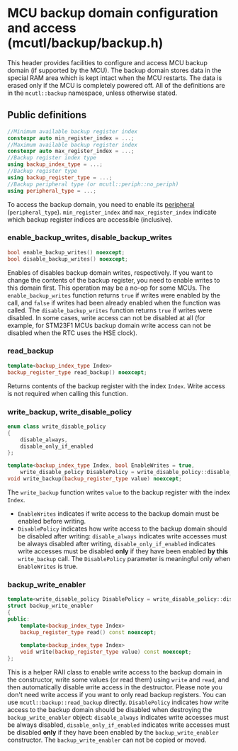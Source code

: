 # MCU backup domain configuration and access (mcutl/backup/backup.h)
This header provides facilities to configure and access MCU backup domain (if supported by the MCU). The backup domain stores data in the special RAM area which is kept intact when the MCU restarts. The data is erased only if the MCU is completely powered off. All of the definitions are in the `mcutl::backup` namespace, unless otherwise stated.

## Public definitions
```cpp
//Minimum available backup register index
constexpr auto min_register_index = ...;
//Maximum available backup register index
constexpr auto max_register_index = ...;
//Backup register index type
using backup_index_type = ...;
//Backup register type
using backup_register_type = ...;
//Backup peripheral type (or mcutl::periph::no_periph)
using peripheral_type = ...;
```
To access the backup domain, you need to enable its [peripheral](periph.md) (`peripheral_type`). `min_register_index` and `max_register_index` indicate which backup register indices are accessible (inclusive).

### enable_backup_writes, disable_backup_writes
```cpp
bool enable_backup_writes() noexcept;
bool disable_backup_writes() noexcept;
```
Enables of disables backup domain writes, respectively. If you want to change the contents of the backup register, you need to enable writes to this domain first. This operation may be a no-op for some MCUs. The `enable_backup_writes` function returns `true` if writes were enabled by the call, and `false` if writes had been already enabled when the function was called. The `disable_backup_writes` function returns `true` if writes were disabled. In some cases, write access can not be disabled at all (for example, for STM23F1 MCUs backup domain write access can not be disabled when the RTC uses the HSE clock).

### read_backup
```cpp
template<backup_index_type Index>
backup_register_type read_backup() noexcept;
```
Returns contents of the backup register with the index `Index`. Write access is not required when calling this function.

### write_backup, write_disable_policy
```cpp
enum class write_disable_policy
{
	disable_always,
	disable_only_if_enabled
};

template<backup_index_type Index, bool EnableWrites = true,
	write_disable_policy DisablePolicy = write_disable_policy::disable_only_if_enabled>
void write_backup(backup_register_type value) noexcept;
```
The `write_backup` function writes `value` to the backup register with the index `Index`.
* `EnableWrites` indicates if write access to the backup domain must be enabled before writing.
* `DisablePolicy` indicates how write access to the backup domain should be disabled after writing: `disable_always` indicates write accesses must be always disabled after writing, `disable_only_if_enabled` indicates write accesses must be disabled **only** if they have been enabled **by this** `write_backup` call. The `DisablePolicy` parameter is meaningful only when `EnableWrites` is true.

### backup_write_enabler
```cpp
template<write_disable_policy DisablePolicy = write_disable_policy::disable_only_if_enabled>
struct backup_write_enabler
{
public:
	template<backup_index_type Index>
	backup_register_type read() const noexcept;
	
	template<backup_index_type Index>
	void write(backup_register_type value) const noexcept;
};
```
This is a helper RAII class to enable write access to the backup domain in the constructor, write some values (or read them) using `write` and `read`, and then automatically disable write access in the destructor. Please note you don't need write access if you want to only read backup registers. You can use `mcutl::backup::read_backup` directly. `DisablePolicy` indicates how write access to the backup domain should be disabled when destroying the `backup_write_enabler` object: `disable_always` indicates write accesses must be always disabled, `disable_only_if_enabled` indicates write accesses must be disabled **only** if they have been enabled by the `backup_write_enabler` constructor. The `backup_write_enabler` can not be copied or moved.
